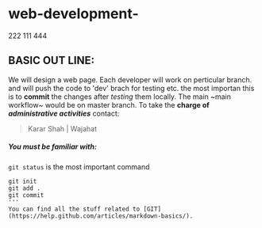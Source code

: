 # web-development-
222 111 444
## BASIC OUT LINE:
We will design a web page. 
Each developer will work on perticular branch.
and will push the code to 'dev' brach for testing etc.
the most importan this is to **commit** the changes after *testing* them locally.
The main ~main workflow~ would be on master branch.
To take the **charge of *administrative activities*** contact:
> Karar Shah | Wajahat

##### You must be familiar with:
`git status` is the most important command
```
git init
git add .
git commit
'''
You can find all the stuff related to [GIT](https://help.github.com/articles/markdown-basics/).
